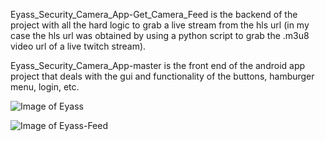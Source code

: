 Eyass_Security_Camera_App-Get_Camera_Feed is the backend of the project with all the hard logic to grab a live stream from the hls url (in my case the hls url was obtained by using a python script to grab the .m3u8 video url of a live twitch stream).

Eyass_Security_Camera_App-master is the front end of the android app project that deals with the gui and functionality of the buttons, hamburger menu, login, etc.


![Image of Eyass](https://github.com/xerox777/EYASS-SECURITY-ANDROID-APP/blob/master/github_eyass_pics/eyass_app.PNG)


![Image of Eyass-Feed](https://github.com/xerox777/EYASS-SECURITY-ANDROID-APP/blob/master/github_eyass_pics/feed.PNG)
